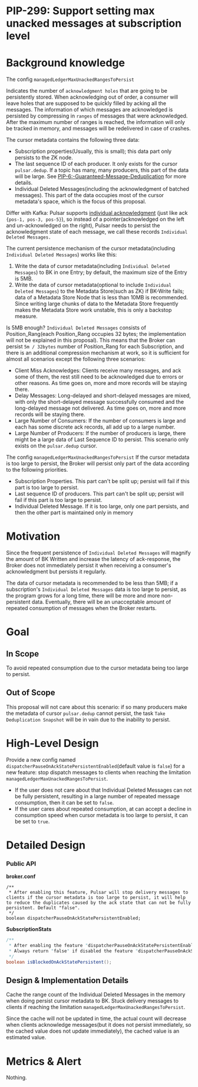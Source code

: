 # PIP-299: Support setting max unacked messages at subscription level

# Background knowledge

The config `managedLedgerMaxUnackedRangesToPersist`

Indicates the number of `acknowledgment holes` that are going to be persistently stored. When acknowledging out of order, a consumer will leave holes that are supposed to be quickly filled by acking all the messages. The information of which messages are acknowledged is persisted by compressing in `ranges` of messages that were acknowledged. After the maximum number of ranges is reached, the information will only be tracked in memory, and messages will be redelivered in case of crashes.

The cursor metadata contains the following three data:
- Subscription properties(Usually, this is small); this data part only persists to the ZK node.
- The last sequence ID of each producer. It only exists for the cursor `pulsar.dedup`. If a topic has many, many producers, this part of the data will be large. See [PIP-6:-Guaranteed-Message-Deduplication](https://github.com/apache/pulsar/wiki/PIP-6:-Guaranteed-Message-Deduplication) for more details.
- Individual Deleted Messages(including the acknowledgment of batched messages). This part of the data occupies most of the cursor metadata's space, which is the focus of this proposal.

Differ with Kafka: Pulsar supports [individual acknowledgment](https://pulsar.apache.org/docs/2.11.x/concepts-messaging/#acknowledgment) (just like ack `{pos-1, pos-3, pos-5}`), so instead of a pointer(acknowledged on the left and un-acknowledged on the right), Pulsar needs to persist the acknowledgment state of each message, we call these records `Individual Deleted Messages.`

The current persistence mechanism of the cursor metadata(including `Individual Deleted Messages`) works like this:
1. Write the data of cursor metadata(including `Individual Deleted Messages`) to BK in one Entry; by default, the maximum size of the Entry is 5MB.
2. Write the data of cursor metadata(optional to include `Individual Deleted Messages`) to the Metadata Store(such as ZK) if BK-Write fails; data of a Metadata Store Node that is less than 10MB is recommended. Since writing large chunks of data to the Metadata Store frequently makes the Metadata Store work unstable, this is only a backstop measure.

Is 5MB enough? `Individual Deleted Messages` consists of Position_Rang(each Position_Rang occupies 32 bytes; the implementation will not be explained in this proposal). This means that the Broker can persist `5m / 32bytes` number of Position_Rang for each Subscription, and there is an additional compression mechanism at work, so it is sufficient for almost all scenarios except the following three scenarios:
- Client Miss Acknowledges: Clients receive many messages, and ack some of them, the rest still need to be acknowledged due to errors or other reasons. As time goes on, more and more records will be staying there.
- Delay Messages: Long-delayed and short-delayed messages are mixed, with only the short-delayed message successfully consumed and the long-delayed message not delivered. As time goes on, more and more records will be staying there.
- Large Number of Consumers: If the number of consumers is large and each has some discrete ack records, all add up to a large number.
- Large Number of Producers: If the number of producers is large, there might be a large data of Last Sequence ID to persist. This scenario only exists on the `pulsar.dedup` cursor.

The config `managedLedgerMaxUnackedRangesToPersist`
If the cursor metadata is too large to persist, the Broker will persist only part of the data according to the following priorities.
- Subscription Properties. This part can't be split up; persist will fail if this part is too large to persist.
- Last sequence ID of producers. This part can't be split up; persist will fail if this part is too large to persist.
- Individual Deleted Message. If it is too large, only one part persists, and then the other part is maintained only in memory

# Motivation

Since the frequent persistence of `Individual Deleted Messages` will magnify the amount of BK Written and increase the latency of ack-response, the Broker does not immediately persist it when receiving a consumer's acknowledgment but persists it regularly.

The data of cursor metadata is recommended to be less than 5MB; if a subscription's `Individual Deleted Messages` data is too large to persist, as the program grows for a long time, there will be more and more non-persistent data. Eventually, there will be an unacceptable amount of repeated consumption of messages when the Broker restarts.

# Goal

## In Scope

To avoid repeated consumption due to the cursor metadata being too large to persist.

## Out of Scope

This proposal will not care about this scenario: if so many producers make the metadata of cursor `pulsar.dedup` cannot persist, the task `Take Deduplication Snapshot` will be in vain due to the inability to persist.

# High-Level Design

Provide a new config named `dispatcherPauseOnAckStatePersistentEnabled`(default value is `false`) for a new feature: stop dispatch messages to clients when reaching the limitation `managedLedgerMaxUnackedRangesToPersist`.
- If the user does not care about that Individual Deleted Messages can not be fully persistent, resulting in a large number of repeated message consumption, then it can be set to `false`.
- If the user cares about repeated consumption, at can accept a decline in consumption speed when cursor metadata is too large to persist, it can be set to `true`.


# Detailed Design
### Public API

**broker.conf**
```
/**
 * After enabling this feature, Pulsar will stop delivery messages to clients if the cursor metadata is too large to persist, it will help to reduce the duplicates caused by the ack state that can not be fully persistent. Default "false".
 */
boolean dispatcherPauseOnAckStatePersistentEnabled;
```

**SubscriptionStats**
```java
/**
 * After enabling the feature "dispatcherPauseOnAckStatePersistentEnabled", return "true" if the cursor metadata is too large to persist, else return "false".
 * Always return "false" if disabled the feature "dispatcherPauseOnAckStatePersistentEnabled".
 */
boolean isBlockedOnAckStatePersistent();
```

## Design & Implementation Details

Cache the range count of the Individual Deleted Messages in the memory when doing persist cursor metadata to BK. Stuck delivery messages to clients if reaching the limitation `managedLedgerMaxUnackedRangesToPersist`.

Since the cache will not be updated in time, the actual count will decrease when clients acknowledge messages(but it does not persist immediately, so the cached value does not update immediately), the cached value is an estimated value.

# Metrics & Alert

Nothing.
